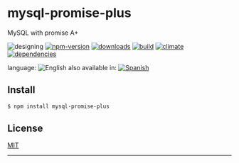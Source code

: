 # mysql-promise-plus

MySQL with promise A+


![designing](https://img.shields.io/badge/stability-desgining-red.svg)
[![npm-version](https://img.shields.io/npm/v/mysql-promise-plus.svg)](https://npmjs.org/package/mysql-promise-plus)
[![downloads](https://img.shields.io/npm/dm/mysql-promise-plus.svg)](https://npmjs.org/package/mysql-promise-plus)
[![build](https://img.shields.io/travis/codenautas/mysql-promise-plus/master.svg)](https://travis-ci.org/codenautas/mysql-promise-plus)
[![climate](https://img.shields.io/codeclimate/github/codenautas/mysql-promise-plus.svg)](https://codeclimate.com/github/codenautas/mysql-promise-plus)
[![dependencies](https://img.shields.io/david/codenautas/mysql-promise-plus.svg)](https://david-dm.org/codenautas/mysql-promise-plus)



language: ![English](https://raw.githubusercontent.com/codenautas/multilang/master/img/lang-en.png)
also available in:
[![Spanish](https://raw.githubusercontent.com/codenautas/multilang/master/img/lang-es.png)](LEEME.md)


## Install


```sh
$ npm install mysql-promise-plus
```


## License

[MIT](LICENSE)

----------------


